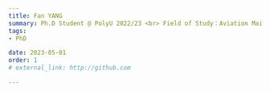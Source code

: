 ```yaml
---
title: Fan YANG  
summary: Ph.D Student @ PolyU 2022/23 <br> Field of Study：Aviation Maintenance Repair and Operating <br> B.E. (Jinan University), M.Sc. (The University of Hong Kong)
tags:
- PhD

date: 2023-05-01
order: 1
# external_link: http://github.com

---
```

